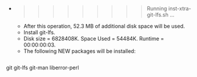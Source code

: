 * >>>>>>>>> Running inst-xtra-git-lfs.sh ...
  * After this operation, 52.3 MB of additional disk space will be used.
  * Install git-lfs.
  * Disk size = 6828408K. Space Used = 54484K. Runtime = 00:00:00:03.
  * The following NEW packages will be installed:
  ```bash
git git-lfs git-man liberror-perl
  ```
